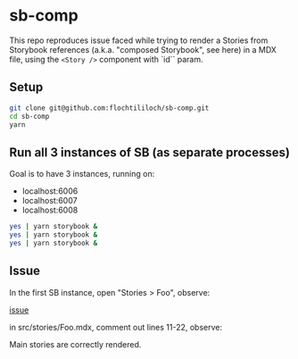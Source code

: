 # sb-comp

This repo reproduces issue faced while trying to render a Stories from Storybook references (a.k.a. "composed Storybook", see here) in a MDX file, using the `<Story />` component with `id`` param.

## Setup

```sh
git clone git@github.com:flochtililoch/sb-comp.git
cd sb-comp
yarn
```

## Run all 3 instances of SB (as separate processes)

Goal is to have 3 instances, running on:

- localhost:6006
- localhost:6007
- localhost:6008

```sh
yes | yarn storybook &
yes | yarn storybook &
yes | yarn storybook &
```

## Issue

In the first SB instance, open "Stories > Foo", observe:

[issue](./issue.png)

in src/stories/Foo.mdx, comment out lines 11-22, observe:

Main stories are correctly rendered.
